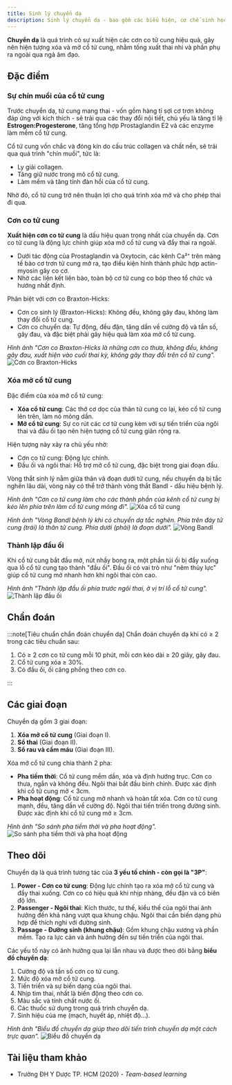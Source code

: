 ```yaml
---
title: Sinh lý chuyển dạ
description: Sinh lý chuyển dạ - bao gồm các biểu hiện, cơ chế sinh học, chẩn đoán, các giai đoạn của chuyển dạ và theo dõi chuyển dạ lâm sàng.
---
```


**Chuyển dạ** là quá trình có sự xuất hiện các cơn co tử cung hiệu quả, gây nên hiện tượng xóa và mở cổ tử cung, nhằm tống xuất thai nhi và phần phụ ra ngoài qua ngả âm đạo.

## Đặc điểm

### Sự chín muồi của cổ tử cung

Trước chuyển dạ, tử cung mang thai - vốn gồm hàng tỉ sợi cơ trơn không đáp ứng với kích thích - sẽ trải qua các thay đổi nội tiết, chủ yếu là tăng tỉ lệ **Estrogen:Progesterone**, tăng tổng hợp Prostaglandin E2 và các enzyme làm mềm cổ tử cung.

Cổ tử cung vốn chắc và đóng kín do cấu trúc collagen và chất nền, sẽ trải qua quá trình "chín muồi", tức là:

- Ly giải collagen.
- Tăng giữ nước trong mô cổ tử cung.
- Làm mềm và tăng tính đàn hồi của cổ tử cung.

Nhờ đó, cổ tử cung trở nên thuận lợi cho quá trình xóa mở và cho phép thai đi qua.

### Cơn co tử cung

**Xuất hiện cơn co tử cung** là dấu hiệu quan trọng nhất của chuyển dạ. Cơn co tử cung là động lực chính giúp xóa mở cổ tử cung và đẩy thai ra ngoài.

- Dưới tác động của Prostaglandin và Oxytocin, các kênh Ca²⁺ trên màng tế bào cơ trơn tử cung mở ra, tạo điều kiện hình thành phức hợp actin-myosin gây co cơ.
- Nhờ các liên kết liên bào, toàn bộ cơ tử cung co bóp theo tổ chức và hướng nhất định.

Phân biệt với cơn co Braxton-Hicks:

- Cơn co sinh lý (Braxton-Hicks): Không đều, không gây đau, không làm thay đổi cổ tử cung.
- Cơn co chuyển dạ: Tự động, đều đặn, tăng dần về cường độ và tần số, gây đau, và đặc biệt phải gây hiệu quả làm xóa mở cổ tử cung.<br>

_Hình ảnh "Cơn co Braxton-Hicks là những cơn co thưa, không đều, không gây đau, xuất hiện vào cuối thai kỳ, không gây thay đổi trên cổ tử cung"._
![Cơn co Braxton-Hicks](./_images/sinh-ly-chuyen-da/con-co-braxton-hicks.png)

### Xóa mở cổ tử cung

Đặc điểm của xóa mở cổ tử cung:

- **Xóa cổ tử cung**: Các thớ cơ dọc của thân tử cung co lại, kéo cổ tử cung lên trên, làm nó mỏng dần.
- **Mở cổ tử cung**: Sự co rút các cơ tử cung kèm với sự tiến triển của ngôi thai và đầu ối tạo nên hiện tượng cổ tử cung giãn rộng ra.

Hiện tượng này xảy ra chủ yếu nhờ:

- Cơn co tử cung: Động lực chính.
- Đầu ối và ngôi thai: Hỗ trợ mở cổ tử cung, đặc biệt trong giai đoạn đầu.

Vòng thắt sinh lý nằm giữa thân và đoạn dưới tử cung, nếu chuyển dạ bị tắc nghẽn lâu dài, vòng này có thể trở thành vòng thắt Bandl - dấu hiệu bệnh lý.

_Hình ảnh "Cơn co tử cung làm cho các thành phần của kênh cổ tử cung bị kéo lên phía trên làm cổ tử cung mỏng đi"._
![Xóa cổ tử cung](./_images/sinh-ly-chuyen-da/xoa-co-tu-cung.png)

_Hình ảnh "Vòng Bandl bệnh lý khi có chuyển dạ tắc nghẽn. Phía trên đáy tử cung (trái) là thân tử cung. Phía dưới (phải) là đoạn dưới"._
![Vòng Bandl](./_images/sinh-ly-chuyen-da/vong-bandl.png)

### Thành lập đầu ối

Khi cổ tử cung bắt đầu mở, nút nhầy bong ra, một phần túi ối bị đẩy xuống qua lỗ cổ tử cung tạo thành "đầu ối". Đầu ối có vai trò như "nêm thủy lực" giúp cổ tử cung mở nhanh hơn khi ngôi thai còn cao.

_Hình ảnh "Thành lập đầu ối phía trước ngôi thai, ở vị trí lỗ cổ tử cung"._
![Thành lập đầu ối](./_images/sinh-ly-chuyen-da/thanh-lap-dau-oi.png)

## Chẩn đoán

:::note[Tiêu chuẩn chẩn đoán chuyển dạ]
Chẩn đoán chuyển dạ khi có ≥ 2 trong các tiêu chuẩn sau:

1. Có ≥ 2 cơn co tử cung mỗi 10 phút, mỗi cơn kéo dài ≥ 20 giây, gây đau.
2. Cổ tử cung xóa ≥ 30%.
3. Có đầu ối, ối căng phồng theo cơn co.

:::

## Các giai đoạn

Chuyển dạ gồm 3 giai đoạn:

1. **Xóa mở cổ tử cung** (Giai đoạn I).
2. **Sổ thai** (Giai đoạn II).
3. **Sổ rau và cầm máu** (Giai đoạn III).

Xóa mở cổ tử cung chia thành 2 pha:

- **Pha tiềm thời**: Cổ tử cung mềm dần, xóa và định hướng trục. Cơn co thưa, ngắn và không đều. Ngôi thai bắt đầu bình chỉnh. Được xác định khi cổ tử cung mở < 3cm.
- **Pha hoạt động**: Cổ tử cung mở nhanh và hoàn tất xóa. Cơn co tử cung mạnh, đều, tăng dần về cường độ. Ngôi thai tiến triển trong đường sinh. Được xác định khi cổ tử cung mở ≥ 3cm.

_Hình ảnh "So sánh pha tiềm thời và pha hoạt động"._
![So sánh pha tiềm thời và pha hoạt động](./_images/sinh-ly-chuyen-da/so-sanh-pha-tiem-thoi-va-pha-hoat-dong.png)

## Theo dõi

Chuyển dạ là quá trình tương tác của **3 yếu tố chính - còn gọi là "3P"**:

1. **Power - Cơn co tử cung**: Động lực chính tạo ra xóa mở cổ tử cung và đẩy thai xuống. Cơn co có hiệu quả khi nhịp nhàng, đều đặn và có biên độ lớn.
2. **Passenger - Ngôi thai**: Kích thước, tư thế, kiểu thế của ngôi thai ảnh hưởng đến khả năng vượt qua khung chậu. Ngôi thai cần biến dạng phù hợp để thích nghi với đường sinh.
3. **Passage - Đường sinh (khung chậu)**: Gồm khung chậu xương và phần mềm. Tạo ra lực cản và ảnh hưởng đến sự tiến triển của ngôi thai.

Các yếu tố này có ảnh hưởng qua lại lẫn nhau và được theo dõi bằng **biểu đồ chuyển dạ**:

1. Cường độ và tần số cơn co tử cung.
2. Mức độ xóa mở cổ tử cung.
3. Tiến triển và sự biến dạng của ngôi thai.
4. Nhịp tim thai, nhất là biến động theo cơn co.
5. Màu sắc và tính chất nước ối.
6. Các thuốc sử dụng trong quá trình chuyển dạ.
7. Sinh hiệu của mẹ (mạch, huyết áp, nhiệt độ...).

_Hình ảnh "Biểu đồ chuyển dạ giúp theo dõi tiến trình chuyển dạ một cách trực quan"._
![Biểu đồ chuyển dạ](./_images/sinh-ly-chuyen-da/bieu-do-chuyen-da.jpeg)

## Tài liệu tham khảo

- Trường ĐH Y Dược TP. HCM (2020) - _Team-based learning_
